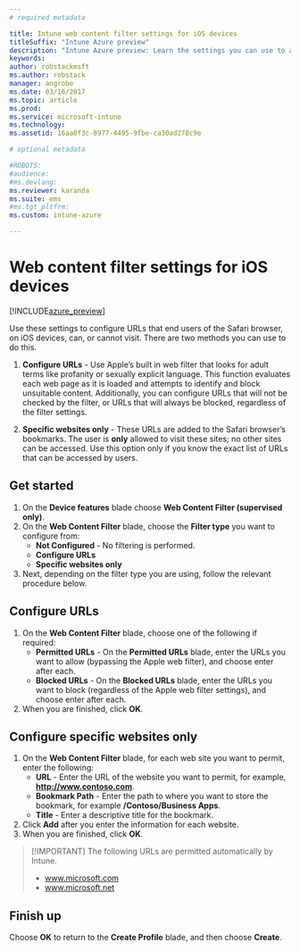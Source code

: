 ```yaml
---
# required metadata

title: Intune web content filter settings for iOS devices
titleSuffix: "Intune Azure preview"
description: "Intune Azure preview: Learn the settings you can use to allow and block access to websites from iOS devices."
keywords:
author: robstackmsft
ms.author: robstack
manager: angrobe
ms.date: 03/16/2017
ms.topic: article
ms.prod:
ms.service: microsoft-intune
ms.technology:
ms.assetid: 16aa0f3c-8977-4495-9fbe-ca30ad278c9e

# optional metadata

#ROBOTS:
#audience:
#ms.devlang:
ms.reviewer: karanda
ms.suite: ems
#ms.tgt_pltfrm:
ms.custom: intune-azure

---
```


# Web content filter settings for iOS devices

[!INCLUDE[azure_preview](../includes/azure_preview.md)]

Use these settings to configure URLs that end users of the Safari browser, on iOS devices, can, or cannot visit. There are two methods you can use to do this.

1. **Configure URLs** - Use Apple’s built in web filter that looks for adult terms like profanity or sexually explicit language. This function evaluates each web page as it is loaded and attempts to identify and block unsuitable content. Additionally, you can configure URLs that will not be checked by the filter, or URLs that will always be blocked, regardless of the filter settings.

2. **Specific websites only** - These URLs are added to the Safari browser’s bookmarks. The user is **only** allowed to visit these sites; no other sites can be accessed. Use this option only if you know the exact list of URLs that can be accessed by users.



## Get started

1. On the **Device features** blade choose **Web Content Filter (supervised only)**.
2. On the **Web Content Filter** blade, choose the **Filter type** you want to configure from:
	- **Not Configured** - No filtering is performed.
	- **Configure URLs**
	- **Specific websites only**
3. Next, depending on the filter type you are using, follow the relevant procedure below.


## Configure URLs

1. On the **Web Content Filter** blade, choose one of the following if required:
	- **Permitted URLs** - On the **Permitted URLs** blade, enter the URLs you want to allow (bypassing the Apple web filter), and choose enter after each.
	- **Blocked URLs** - On the **Blocked URLs** blade, enter the URLs you want to block (regardless of the Apple web filter settings), and choose enter after each.
2. When you are finished, click **OK**.


## Configure specific websites only

1. On the **Web Content Filter** blade, for each web site you want to permit, enter the following:
	- **URL** - Enter the URL of the website you want to permit, for example, **http://www.contoso.com**.
	- **Bookmark Path** - Enter the path to where you want to store the bookmark, for example **/Contoso/Business Apps**.
	- **Title** - Enter a descriptive title for the bookmark.
2. Click **Add** after you enter the information for each website.
3. When you are finished, click **OK**.

>[!IMPORTANT] The following URLs are permitted automatically by Intune.
> - www.microsoft.com
> - www.microsoft.net

## Finish up

Choose **OK** to return to the **Create Profile** blade, and then choose **Create**.